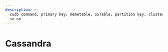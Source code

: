 ```yaml
---
description: >-
  cudb command; primary key; memetable; SSTable; partition key; cluster key and
  so on
---
```


# Cassandra

